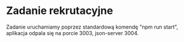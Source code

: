 # Zadanie rekrutacyjne

  Zadanie uruchamiamy poprzez standardową komendę "npm run start", aplikacja odpala się na porcie 3003, json-server 3004.